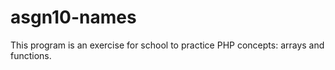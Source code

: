 # asgn10-names
This program is an exercise for school to practice PHP concepts: arrays and functions. 
